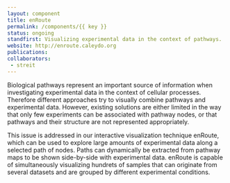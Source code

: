 ```yaml
---
layout: component
title: enRoute
permalink: /components/{{ key }}
status: ongoing
standfirst: Visualizing experimental data in the context of pathways.
website: http://enroute.caleydo.org
publications:
collaborators:
 - streit 
---
```


Biological pathways represent an important source of information when investigating experimental data in the context of cellular processes. Therefore different approaches try to visually combine pathways and experimental data. However, existing solutions are either limited in the way that only few experiments can be associated with pathway nodes, or that pathways and their structure are not represented appropriately.

This issue is addressed in our interactive visualization technique enRoute, which can be used to explore large amounts of experimental data along a selected path of nodes. Paths can dynamically be extracted from pathway maps to be shown side-by-side with experimental data. enRoute is capable of simultaneously visualizing hundrets of samples that can originate from several datasets and are grouped by different experimental conditions.